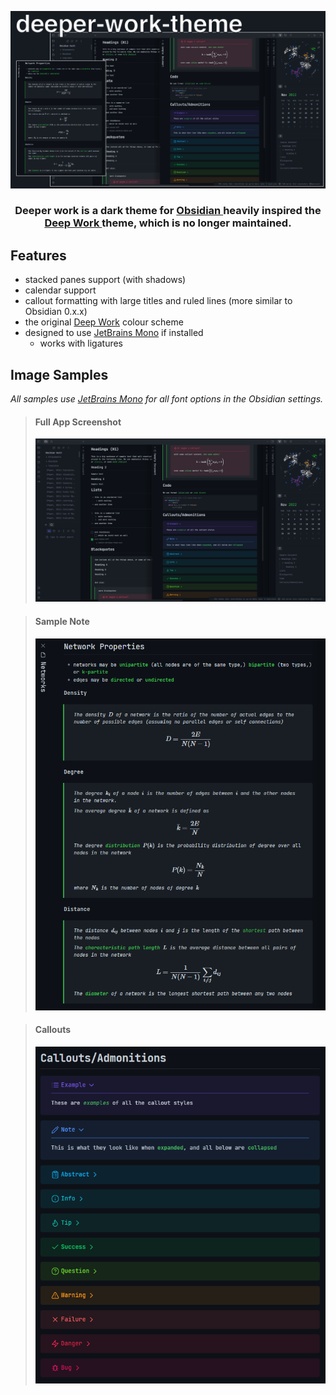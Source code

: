 ![Thumbnail](thumbnail.png)

<center> <h3> Deeper work is a dark theme for <a href="https://obsidian.md"> Obsidian </a> heavily inspired the <a href="https://github.com/nikbrunner/obsidian-deep-work-theme"> Deep Work </a> theme, which is no longer maintained. </h3> </center>

## Features

- stacked panes support (with shadows)
- calendar support
- callout formatting with large titles and ruled lines (more similar to Obsidian 0.x.x)
- the original [Deep Work](https://github.com/nikbrunner/obsidian-deep-work-theme) colour scheme
- designed to use [JetBrains Mono](https://www.jetbrains.com/lp/mono/) if installed
  - works with ligatures

## Image Samples

_All samples use [JetBrains Mono](https://www.jetbrains.com/lp/mono/) for all font options in the Obsidian settings._

> #### Full App Screenshot
>
> ![an image of the theme, containing stacked panes, admonitions, math, and sidebar views](deeper-work.png)

> #### Sample Note
>
> ![an image of the theme, containing stacked panes, admonitions, math, and sidebar views](sample-note.png)

> #### Callouts
>
> ![an image of the theme, containing stacked panes, admonitions, math, and sidebar views](callouts.png)
